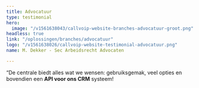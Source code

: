 ```yaml
---
title: Advocatuur
type: testimonial
hero:
  image: "/v1561638043/callvoip-website-branches-advocatuur-groot.png"
headless: true
link: "/oplossingen/branches/advocatuur"
logo: "/v1561638026/callvoip-website-testimonial-advocatuur.png"
name: M. Dekker - Sec Arbeidsrecht Advocaten

---
```

“De centrale biedt alles wat we wensen: gebruiksgemak, veel opties en bovendien een **API voor ons CRM** systeem! 